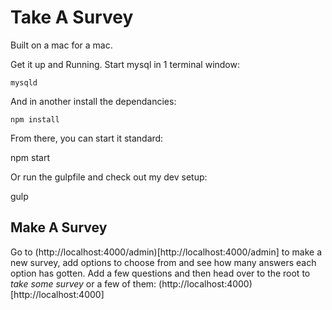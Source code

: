 # Take A Survey
Built on a mac for a mac.

Get it up and Running. Start mysql in 1 terminal window:

	mysqld

And in another install the dependancies:

	npm install

From there, you can start it standard:

  npm start

Or run the gulpfile and check out my dev setup:

  gulp

## Make A Survey

Go to (http://localhost:4000/admin)[http://localhost:4000/admin] to make a new survey, add options to choose from and see how many answers each option has gotten. Add a few questions and then head over to the root to *take some survey* or a few of them: (http://localhost:4000)[http://localhost:4000]

